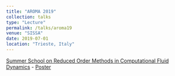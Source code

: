 ```yaml
---
title: "AROMA 2019"
collection: talks
type: "Lecture"
permalink: /talks/aroma19
venue: "SISSA"
date: 2019-07-01
location: "Trieste, Italy"
---
```


[Summer School on Reduced Order Methods in Computational Fluid Dynamics](https://indico.sissa.it/event/34/overview) - [Poster](https://www.researchgate.net/publication/334598670_Reduced_basis_methods_for_parametric_bifurcation_problems_in_nonlinear_PDEs)